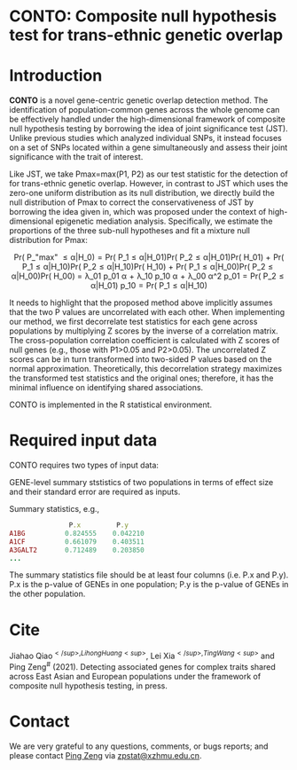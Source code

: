 # CONTO: Composite null hypothesis test for trans-ethnic genetic overlap
# Introduction
**CONTO** is a novel gene-centric genetic overlap detection method. The identification of population-common genes across the whole genome can be effectively handled under the high-dimensional framework of composite null hypothesis testing by borrowing the idea of joint significance test (JST). Unlike previous studies which analyzed individual SNPs, it instead focuses on a set of SNPs located within a gene simultaneously and assess their joint significance with the trait of interest.

Like JST, we take Pmax=max(P1, P2) as our test statistic for the detection of for trans-ethnic genetic overlap. However, in contrast to JST which uses the zero-one uniform distribution as its null distribution, we directly build the null distribution of Pmax to correct the conservativeness of JST by borrowing the idea given in, which was proposed under the context of high-dimensional epigenetic mediation analysis. Specifically, we estimate the proportions of the three sub-null hypotheses and fit a mixture null distribution for Pmax:
<p align="center">
Pr⁡( P_"max"  ≤ α|H_0) = Pr⁡( P_1 ≤ α|H_01)Pr⁡( P_2 ≤ α|H_01)Pr⁡( H_01) + Pr⁡( P_1 ≤ α|H_10)Pr⁡( P_2 ≤ α|H_10)Pr⁡( H_10) + Pr⁡( P_1 ≤ α|H_00)Pr⁡( P_2 ≤ α|H_00)Pr⁡( H_00) = λ_01 p_01 α + λ_10 p_10 α + λ_00 α^2                
                 p_01 = Pr⁡( P_2 ≤ α|H_01)                
                 p_10 = Pr⁡( P_1 ≤ α|H_10)
</p>

It needs to highlight that the proposed method above implicitly assumes that the two P values are uncorrelated with each other. When implementing our method, we first decorrelate test statistics for each gene across populations by multiplying Z scores by the inverse of a correlation matrix. The cross-population correlation coefficient is calculated with Z scores of null genes (e.g., those with P1>0.05 and P2>0.05). The uncorrelated Z scores can be in turn transformed into two-sided P values based on the normal approximation. Theoretically, this decorrelation strategy maximizes the transformed test statistics and the original ones; therefore, it has the minimal influence on identifying shared associations.

CONTO is implemented in the R statistical environment.
# Required input data
CONTO requires two types of input data:

GENE-level summary ststistics of two populations in terms of effect size and their standard error are required as inputs.

Summary statistics, e.g.,
```ruby
               P.x         P.y
A1BG          0.824555    0.042210
A1CF          0.661079    0.403511
A3GALT2       0.712489    0.203850
...

```
The summary statistics file should be at least four columns (i.e. P.x and P.y). P.x is the p-value of GENEs in one population; P.y is the p-value of GENEs in the other population.


# Cite
Jiahao Qiao<sup>$</sup>, Lihong Huang<sup>$</sup>, Lei Xia<sup>$</sup>, Ting Wang<sup>$</sup> and Ping Zeng<sup>#</sup> (2021). Detecting associated genes for complex traits shared across East Asian and European populations under the framework of composite null hypothesis testing, in press.

# Contact
We are very grateful to any questions, comments, or bugs reports; and please contact [Ping Zeng](https://github.com/biostatpzeng) via zpstat@xzhmu.edu.cn.
